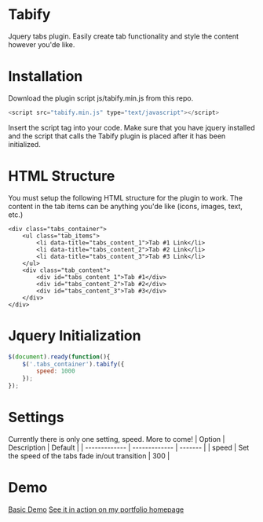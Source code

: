 Tabify
===

Jquery tabs plugin. Easily create tab functionality and style the content however you'de like.

Installation
===

Download the plugin script js/tabify.min.js from this repo.
```javascript
<script src="tabify.min.js" type="text/javascript"></script>
```
Insert the script tag into your code. Make sure that you have jquery installed and the script that calls the Tabify plugin is placed after it has been initialized.

HTML Structure
===

You must setup the following HTML structure for the plugin to work. The content in the tab items can be anything you'de like (icons, images, text, etc.)
```
<div class="tabs_container">
    <ul class="tab_items">
        <li data-title="tabs_content_1">Tab #1 Link</li>
        <li data-title="tabs_content_2">Tab #2 Link</li>
        <li data-title="tabs_content_3">Tab #3 Link</li>
    </ul>
    <div class="tab_content">
        <div id="tabs_content_1">Tab #1</div>
        <div id="tabs_content_2">Tab #2</div>
        <div id="tabs_content_3">Tab #3</div>
    </div>
</div>
```
Jquery Initialization
===

```javascript
$(document).ready(function(){
    $('.tabs_container').tabify({
        speed: 1000
    });
});
```
Settings
===

Currently there is only one setting, speed. More to come!
| Option  | Description | Default |
| ------------- | ------------- | ------- |
| speed  | Set the speed of the tabs fade in/out transition  | 300 |

Demo
===

[Basic Demo](http://celsowhite.com/tabify)
[See it in action on my portfolio homepage](http://celsowhite.com)
